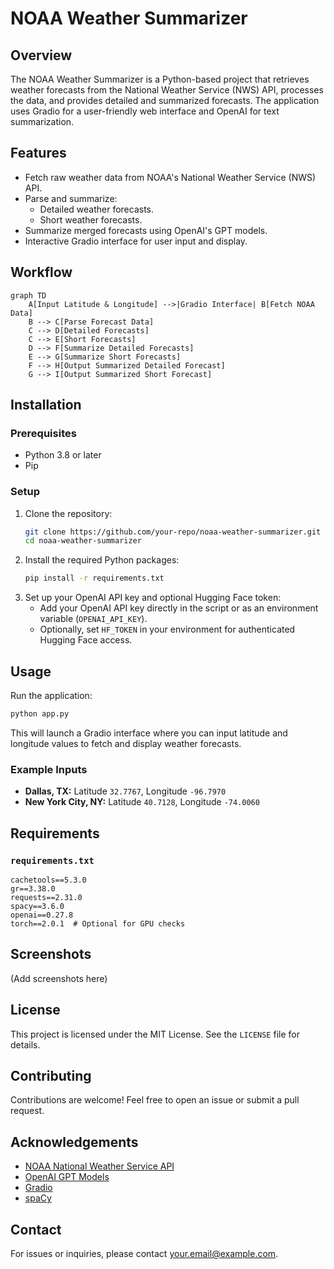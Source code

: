 # NOAA Weather Summarizer

## Overview

The NOAA Weather Summarizer is a Python-based project that retrieves weather forecasts from the National Weather Service (NWS) API, processes the data, and provides detailed and summarized forecasts. The application uses Gradio for a user-friendly web interface and OpenAI for text summarization.

## Features

- Fetch raw weather data from NOAA's National Weather Service (NWS) API.
- Parse and summarize:
  - Detailed weather forecasts.
  - Short weather forecasts.
- Summarize merged forecasts using OpenAI's GPT models.
- Interactive Gradio interface for user input and display.

## Workflow

```mermaid
graph TD
    A[Input Latitude & Longitude] -->|Gradio Interface| B[Fetch NOAA Data]
    B --> C[Parse Forecast Data]
    C --> D[Detailed Forecasts]
    C --> E[Short Forecasts]
    D --> F[Summarize Detailed Forecasts]
    E --> G[Summarize Short Forecasts]
    F --> H[Output Summarized Detailed Forecast]
    G --> I[Output Summarized Short Forecast]
```

## Installation

### Prerequisites

- Python 3.8 or later
- Pip

### Setup

1. Clone the repository:
    ```bash
    git clone https://github.com/your-repo/noaa-weather-summarizer.git
    cd noaa-weather-summarizer
    ```
2. Install the required Python packages:
    ```bash
    pip install -r requirements.txt
    ```
3. Set up your OpenAI API key and optional Hugging Face token:
    - Add your OpenAI API key directly in the script or as an environment variable (`OPENAI_API_KEY`).
    - Optionally, set `HF_TOKEN` in your environment for authenticated Hugging Face access.

## Usage

Run the application:

```bash
python app.py
```

This will launch a Gradio interface where you can input latitude and longitude values to fetch and display weather forecasts.

### Example Inputs

- **Dallas, TX:** Latitude `32.7767`, Longitude `-96.7970`
- **New York City, NY:** Latitude `40.7128`, Longitude `-74.0060`

## Requirements

### `requirements.txt`

```
cachetools==5.3.0
gr==3.38.0
requests==2.31.0
spacy==3.6.0
openai==0.27.8
torch==2.0.1  # Optional for GPU checks
```

## Screenshots

(Add screenshots here)

## License

This project is licensed under the MIT License. See the `LICENSE` file for details.

## Contributing

Contributions are welcome! Feel free to open an issue or submit a pull request.

## Acknowledgements

- [NOAA National Weather Service API](https://www.weather.gov/documentation/services-web-api)
- [OpenAI GPT Models](https://openai.com/)
- [Gradio](https://gradio.app/)
- [spaCy](https://spacy.io/)

## Contact

For issues or inquiries, please contact [your.email@example.com](mailto:your.email@example.com).
